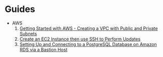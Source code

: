 # Guides

* AWS
  1. [Getting Started with AWS - Creating a VPC with Public and Private Subnets](./AWS/01%20Getting%20Started%20with%20AWS%20-%20Creating%20a%20VPC%20with%20Public%20and%20Private%20Subnets.md)
  2. [Create an EC2 Instance then use SSH to Perform Updates](./AWS/02%20Create%20an%20EC2%20Instance%20then%20use%20SSH%20to%20Perform%20Updates.md)
  3. [Setting Up and Connecting to a PostgreSQL Database on Amazon RDS via a Bastion Host](./AWS/03%20Setting%20Up%20and%20Connecting%20to%20a%20PostgreSQL%20Database%20on%20Amazon%20RDS%20via%20a%20Bastion%20Host.md)
